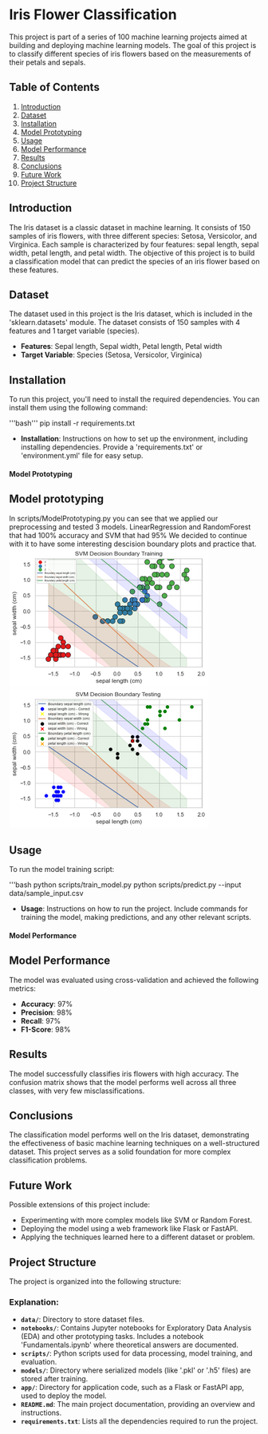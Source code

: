 # Iris Flower Classification

This project is part of a series of 100 machine learning projects aimed at building and deploying machine learning models. 
The goal of this project is to classify different species of iris flowers based on the measurements of their petals and sepals.

## Table of Contents
1. [Introduction](#introduction)
2. [Dataset](#dataset)
3. [Installation](#installation)
4. [Model Prototyping](#Model-Prototyping)
5. [Usage](#usage)
6. [Model Performance](#model-performance)
7. [Results](#results)
8. [Conclusions](#conclusions)
9. [Future Work](#future-work)
10. [Project Structure](#project-structure)


## Introduction

The Iris dataset is a classic dataset in machine learning. 
It consists of 150 samples of iris flowers, with three different species: Setosa, Versicolor, and Virginica. 
Each sample is characterized by four features: sepal length, sepal width, petal length, and petal width. 
The objective of this project is to build a classification model that can predict the species of an iris flower based on these features.

## Dataset

The dataset used in this project is the Iris dataset, which is included in the 'sklearn.datasets' module. 
The dataset consists of 150 samples with 4 features and 1 target variable (species).

- **Features**: Sepal length, Sepal width, Petal length, Petal width
- **Target Variable**: Species (Setosa, Versicolor, Virginica)

## Installation

To run this project, you'll need to install the required dependencies. You can install them using the following command:

'''bash'''
pip install -r requirements.txt


- **Installation**: Instructions on how to set up the environment, including installing dependencies. 
Provide a 'requirements.txt' or 'environment.yml' file for easy setup.

#### **Model Prototyping**

## Model prototyping
In scripts/ModelPrototyping.py you can see that we applied our preprocessing and tested 3 models.
LinearRegression and RandomForest that had 100% accuracy and SVM that had 95%
We decided to continue with it to have some interesting descision boundary plots and practice that.
![TrainingBoundary](data/SVM_DB_train.png)
![TestingBoundary](data/SVM_DB_test.png)


## Usage

To run the model training script:

'''bash
python scripts/train_model.py
python scripts/predict.py --input data/sample_input.csv


- **Usage**: Instructions on how to run the project. Include commands for training the model, making predictions, and any other relevant scripts.

#### **Model Performance**


## Model Performance

The model was evaluated using cross-validation and achieved the following metrics:

- **Accuracy**: 97%
- **Precision**: 98%
- **Recall**: 97%
- **F1-Score**: 98%

## Results

The model successfully classifies iris flowers with high accuracy. 
The confusion matrix shows that the model performs well across all three classes, with very few misclassifications.

## Conclusions

The classification model performs well on the Iris dataset, demonstrating the effectiveness of basic machine learning techniques on a well-structured dataset. 
This project serves as a solid foundation for more complex classification problems.

## Future Work

Possible extensions of this project include:
- Experimenting with more complex models like SVM or Random Forest.
- Deploying the model using a web framework like Flask or FastAPI.
- Applying the techniques learned here to a different dataset or problem.

## Project Structure

The project is organized into the following structure:

### Explanation:
- **`data/`**: Directory to store dataset files.
- **`notebooks/`**: Contains Jupyter notebooks for Exploratory Data Analysis (EDA) and other prototyping tasks. Includes a notebook 'Fundamentals.ipynb' where theoretical answers are documented.
- **`scripts/`**: Python scripts used for data processing, model training, and evaluation.
- **`models/`**: Directory where serialized models (like '.pkl' or '.h5' files) are stored after training.
- **`app/`**: Directory for application code, such as a Flask or FastAPI app, used to deploy the model.
- **`README.md`**: The main project documentation, providing an overview and instructions.
- **`requirements.txt`**: Lists all the dependencies required to run the project.



